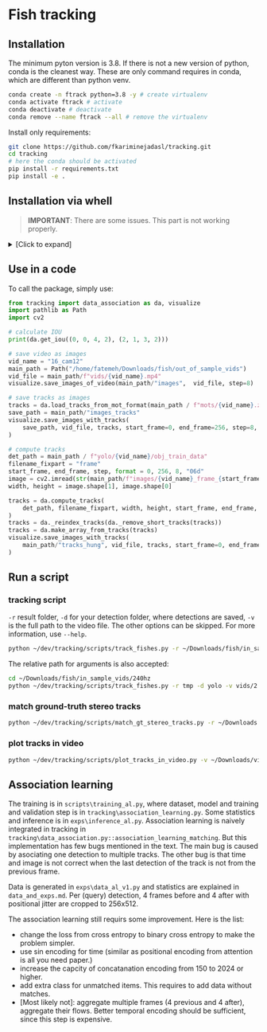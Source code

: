 Fish tracking
=============

Installation
------------
The minimum pyton version is 3.8. If there is not a new version of python, conda is the cleanest way.
These are only command requires in conda, which are different than python venv.
```bash
conda create -n ftrack python=3.8 -y # create virtualenv
conda activate ftrack # activate
conda deactivate # deactivate
conda remove --name ftrack --all # remove the virtualenv
```

Install only requirements:
```bash
git clone https://github.com/fkariminejadasl/tracking.git
cd tracking
# here the conda should be activated
pip install -r requirements.txt
pip install -e .
```

Installation via whell
------------
> **IMPORTANT**: There are some issues. This part is not working properly.

<details>
<summary>[Click to expand]</summary>

Make a wheel:
```bash
pip install build
python -m build
```

Install the package:
```bash
pip install --find-links ~/dev/tracking/dist ftracking -r ~/dev/tracking/requirements.txt
```
</details>

## Use in a code

To call the package, simply use:
```python
from tracking import data_association as da, visualize
import pathlib as Path
import cv2

# calculate IOU
print(da.get_iou((0, 0, 4, 2), (2, 1, 3, 2)))

# save video as images
vid_name = "16_cam12"
main_path = Path("/home/fatemeh/Downloads/fish/out_of_sample_vids")
vid_file = main_path/f"vids/{vid_name}.mp4"
visualize.save_images_of_video(main_path/"images",  vid_file, step=8)

# save tracks as images
tracks = da.load_tracks_from_mot_format(main_path / f"mots/{vid_name}.zip")
save_path = main_path/"images_tracks"
visualize.save_images_with_tracks(
    save_path, vid_file, tracks, start_frame=0, end_frame=256, step=8, format="06d"
)

# compute tracks
det_path = main_path / f"yolo/{vid_name}/obj_train_data"
filename_fixpart = "frame"
start_frame, end_frame, step, format = 0, 256, 8, "06d"
image = cv2.imread(str(main_path/f"images/{vid_name}_frame_{start_frame:{format}}.jpg"))
width, height = image.shape[1], image.shape[0]

tracks = da.compute_tracks(
    det_path, filename_fixpart, width, height, start_frame, end_frame, step, format
)
tracks = da._reindex_tracks(da._remove_short_tracks(tracks))
tracks = da.make_array_from_tracks(tracks)
visualize.save_images_with_tracks(
    main_path/"tracks_hung", vid_file, tracks, start_frame=0, end_frame=256, step=8, format="06d"
)
```

## Run a script

### tracking script

`-r` result folder, `-d` for your detection folder, where detections are saved, `-v` is the full path to the video file. The other options can be skipped. For more information, use `--help`.
```bash
python ~/dev/tracking/scripts/track_fishes.py -r ~/Downloads/fish/in_sample_vids/240hz/tmp -d ~/Downloads/fish/in_sample_vids/240hz/yolo -v ~/Downloads/fish/in_sample_vids/240hz/vids/2.mp4 -sf 0 --format "" --step 1 --save_name mytest
```

The relative path for arguments is also accepted:
```bash
cd ~/Downloads/fish/in_sample_vids/240hz
python ~/dev/tracking/scripts/track_fishes.py -r tmp -d yolo -v vids/2.mp4 -sf 0 --format "" --step 1 --save_name mytest
```

### match ground-truth stereo tracks

```bash
python ~/dev/tracking/scripts/match_gt_stereo_tracks.py -r ~/Downloads -d ~/Downloads/ -t1 04_07_22_F_2_rect_valid_gt.txt -t2 04_07_22_G_2_rect_valid_gt.txt --save_name my_matches.txt
```

### plot tracks in video

```bash
python ~/dev/tracking/scripts/plot_tracks_in_video.py -v ~/Downloads/vids/129_cam_1.MP4 -t ~/Downloads/vids/mot/129_cam_1.zip -s ~/Downloads/result.mp4 --total_no_frames 2000
```

Association learning
------------

The training is in `scripts\training_al.py`, where dataset, model and training and validation step is in `tracking\association_learning.py`. Some statistics and inference is in `exps\inference_al.py`. Association learning is naively integrated in tracking in `tracking\data_association.py::association_learning_matching`. But this implementation has few bugs mentioned in the text. The main bug is caused by asociating one detection to multiple tracks. The other bug is that time and image is not correct when the last detection of the track is not from the previous frame. 

Data is generated in `exps\data_al_v1.py` and statistics are explained in `data_and_exps.md`. Per (query) detection, 4 frames before and 4 after with positional jitter are cropped to 256x512.  

The association learning still requirs some improvement. Here is the list:
- change the loss from cross entropy to binary cross entropy to make the problem simpler.
- use sin encoding for time (similar as positional encoding from attention is all you need paper.)
- increase the capcity of concatanation encoding from 150 to 2024 or higher. 
- add extra class for unmatched items. This requires to add data without matches. 
- [Most likely not]: aggregate multiple frames (4 previous and 4 after), aggregate their flows. Better temporal encoding should be sufficient, since this step is expensive. 
